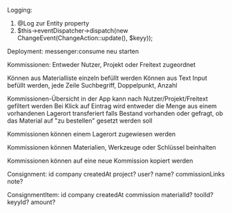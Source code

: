 Logging:

1) @Log zur Entity property
2) $this->eventDispatcher->dispatch(new ChangeEvent(ChangeAction::update(), $keyy));



Deployment: messenger:consume neu starten



Kommissionen:
Entweder Nutzer, Projekt oder Freitext zugeordnet

Können aus Materialliste einzeln befüllt werden
Können aus Text Input befüllt werden, jede Zeile Suchbegriff, Doppelpunkt, Anzahl

Kommissionen-Übersicht in der App kann nach Nutzer/Projekt/Freitext gefiltert werden
Bei Klick auf Eintrag wird entweder die Menge aus einem vorhandenen Lagerort transferiert falls Bestand vorhanden oder gefragt, ob das Material auf "zu bestellen" gesetzt werden soll

Kommissionen können einem Lagerort zugewiesen werden

Kommissionen können Materialien, Werkzeuge oder Schlüssel beinhalten

Kommissionen können auf eine neue Kommission kopiert werden

Consignment:
id
company
createdAt
project?
user?
name?
commissionLinks
note?

ConsignmentItem:
id
company
createdAt
commission
materialId?
toolId?
keyyId?
amount?
